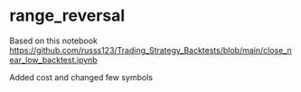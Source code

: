 # range_reversal
Based on this notebook  
https://github.com/russs123/Trading_Strategy_Backtests/blob/main/close_near_low_backtest.ipynb

Added cost and changed few symbols
